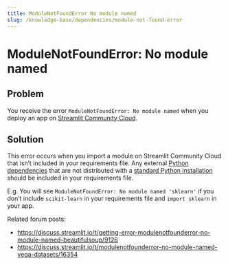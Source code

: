 ```yaml
---
title: ModuleNotFoundError No module named
slug: /knowledge-base/dependencies/module-not-found-error
---
```


# ModuleNotFoundError: No module named

## Problem

You receive the error `ModuleNotFoundError: No module named` when you deploy an app on [Streamlit Community Cloud](https://streamlit.io/cloud).

## Solution

This error occurs when you import a module on Streamlit Community Cloud that isn’t included in your requirements file. Any external [Python dependencies](/deploy/streamlit-community-cloud/deploy-your-app/app-dependencies#add-python-dependencies) that are not distributed with a [standard Python installation](https://docs.python.org/3/py-modindex.html) should be included in your requirements file.

E.g. You will see `ModuleNotFoundError: No module named 'sklearn'` if you don’t include `scikit-learn` in your requirements file and `import sklearn` in your app.

Related forum posts:

- https://discuss.streamlit.io/t/getting-error-modulenotfounderror-no-module-named-beautifulsoup/9126
- https://discuss.streamlit.io/t/modulenotfounderror-no-module-named-vega-datasets/16354
